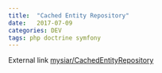 ```yaml
---
title:  "Cached Entity Repository"
date:   2017-07-09
categories: DEV
tags: php doctrine symfony
---
```


External link [mysiar/CachedEntityRepository](https://github.com/mysiar/CachedEntityRepository)
